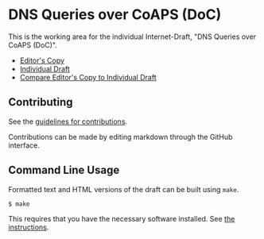 # DNS Queries over CoAPS (DoC)

This is the working area for the individual Internet-Draft, "DNS Queries over CoAPS (DoC)".

* [Editor's Copy](https://anr-bmbf-pivot.github.io/draft-dns-over-coap/#go.draft-lenders-dns-over-coap.html)
* [Individual Draft](https://datatracker.ietf.org/doc/html/draft-lenders-dns-over-coap)
* [Compare Editor's Copy to Individual Draft](https://anr-bmbf-pivot.github.io/draft-dns-over-coap/#go.draft-lenders-dns-over-coap.diff)


## Contributing

See the
[guidelines for contributions](https://github.com/anr-bmbf-pivot/draft-dns-over-coap/blob/main/CONTRIBUTING.md).

Contributions can be made by editing markdown through the GitHub interface.


## Command Line Usage

Formatted text and HTML versions of the draft can be built using `make`.

```sh
$ make
```

This requires that you have the necessary software installed.  See
[the instructions](https://github.com/martinthomson/i-d-template/blob/main/doc/SETUP.md).

